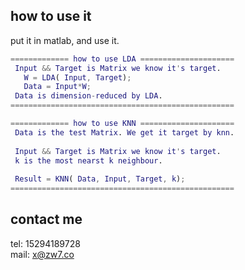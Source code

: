 
## how to use it

put it in matlab, and use it.  

```matlab
============= how to use LDA =====================  
 Input && Target is Matrix we know it's target.  
   W = LDA( Input, Target);  
   Data = Input*W;
 Data is dimension-reduced by LDA.
==================================================  
```
```matlab  
============= how to use KNN =====================  
 Data is the test Matrix. We get it target by knn.  
   
 Input && Target is Matrix we know it's target.  
 k is the most nearst k neighbour.  
 
 Result = KNN( Data, Input, Target, k);  
==================================================  
```
  
## contact me
tel: 15294189728  
mail: x@zw7.co
